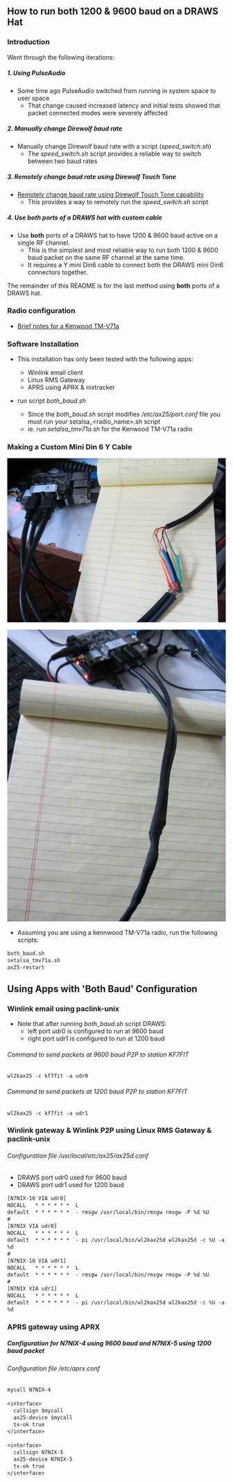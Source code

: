 ## How to run both 1200 & 9600 baud on a DRAWS Hat

### Introduction

Went through the following iterations:

##### 1. Using PulseAudio #####

  * Some time ago PulseAudio switched from running in system space to user space
    * That change caused increased latency and initial tests showed that packet connected modes were severely affected

##### 2. Manually change Direwolf baud rate #####

* Manually change Direwolf baud rate with a script (_speed_switch.sh_)
  * The _speed_switch.sh_ script provides a reliable way to switch between two baud rates

##### 3. Remotely change baud rate using Direwolf Touch Tone #####
* [Remotely change baud rate using Direwolf Touch Tone capability](https://github.com/nwdigitalradio/n7nix/tree/master/baudrate/README_TOUCHTONE.md)
  * This provides a way to remotely run the _speed_switch.sh_ script

##### 4. Use __both__ ports of a DRAWS hat with custom cable #####
* Use __both__ ports of a DRAWS hat to have 1200 & 9600 baud active on a single RF channel.
  * This is the simplest and most reliable way to run both 1200 & 9600 baud packet on the same RF channel at the same time.
  * It requires a Y mini Din6 cable to connect both the DRAWS mini Din6 connectors together.

The remainder of this README is for the last method using __both__ ports of a DRAWS hat.

### Radio configuration

* [Brief notes for a Kenwood TM-V71a](https://github.com/nwdigitalradio/n7nix/tree/master/baudrate/README_TOUCHTONE.md#briefly-for-a-Kenwood-tm-v71a)

### Software Installation

* This installation has only been tested with the following apps:
  * Winlink email client
  * Linux RMS Gateway
  * APRS using APRX & nixtracker

* run script _both_baud.sh_
  * Since the _both_baud.sh_ script modifies _/etc/ax25/port.conf_ file you must run your setalsa_<radio_name>.sh script
  * ie. run _setalsa_tmv71a.sh_ for the Kenwood TM-V71a radio

### Making a Custom Mini Din 6 Y Cable ###


![mDin6 Y Cable before heat shrink](images/img_2681_resize.jpg)

![mDin6 Y Cable after heat shring](images/mdin6_Ycable.jpg)

* Assuming you are using a kennwood TM-V71a radio, run the following scripts:
```
both_baud.sh
setalsa_tmv71a.sh
ax25-restart
```

## Using Apps with 'Both Baud' Configuration

### Winlink email using paclink-unix

* Note that after running _both_baud.sh_ script DRAWS:
  * left port udr0 is configured to run at 9600 baud
  * right port udr1 is configured to run at 1200 baud

###### Command to send packets at 9600 baud P2P to station KF7FIT
```
wl2kax25 -c kf7fit -a udr0
```
###### Command to send packets at 1200 baud P2P to station KF7FIT
```
wl2kax25 -c kf7fit -a udr1
```

### Winlink gateway & Winlink P2P using Linux RMS Gateway & paclink-unix
###### Configuration file /usr/local/etc/ax25/ax25d.conf
* DRAWS port udr0 used for 9600 baud
* DRAWS port udr1 used for 1200 baud

```
[N7NIX-10 VIA udr0]
NOCALL   * * * * * *  L
default  * * * * * *  - rmsgw /usr/local/bin/rmsgw rmsgw -P %d %U
#
[N7NIX VIA udr0]
NOCALL   * * * * * *  L
default  * * * * * *  - pi /usr/local/bin/wl2kax25d wl2kax25d -c %U -a %d
#
[N7NIX-10 VIA udr1]
NOCALL   * * * * * *  L
default  * * * * * *  - rmsgw /usr/local/bin/rmsgw rmsgw -P %d %U
#
[N7NIX VIA udr1]
NOCALL   * * * * * *  L
default  * * * * * *  - pi /usr/local/bin/wl2kax25d wl2kax25d -c %U -a %d
```

### APRS gateway using APRX

##### Configuration for N7NIX-4 using 9600 baud and N7NIX-5 using 1200 baud packet
###### Configuration file /etc/aprx.conf
```
mycall N7NIX-4

<interface>
  callsign $mycall
  ax25-device $mycall
  tx-ok true
</interface>

<interface>
  callsign N7NIX-5
  ax25-device N7NIX-5
  tx-ok true
</interface>
```

